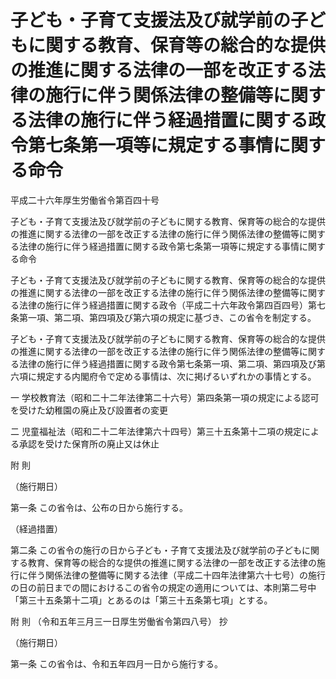 # 子ども・子育て支援法及び就学前の子どもに関する教育、保育等の総合的な提供の推進に関する法律の一部を改正する法律の施行に伴う関係法律の整備等に関する法律の施行に伴う経過措置に関する政令第七条第一項等に規定する事情に関する命令

平成二十六年厚生労働省令第百四十号

子ども・子育て支援法及び就学前の子どもに関する教育、保育等の総合的な提供の推進に関する法律の一部を改正する法律の施行に伴う関係法律の整備等に関する法律の施行に伴う経過措置に関する政令第七条第一項等に規定する事情に関する命令

子ども・子育て支援法及び就学前の子どもに関する教育、保育等の総合的な提供の推進に関する法律の一部を改正する法律の施行に伴う関係法律の整備等に関する法律の施行に伴う経過措置に関する政令（平成二十六年政令第四百四号）第七条第一項、第二項、第四項及び第六項の規定に基づき、この省令を制定する。

子ども・子育て支援法及び就学前の子どもに関する教育、保育等の総合的な提供の推進に関する法律の一部を改正する法律の施行に伴う関係法律の整備等に関する法律の施行に伴う経過措置に関する政令第七条第一項、第二項、第四項及び第六項に規定する内閣府令で定める事情は、次に掲げるいずれかの事情とする。

一 学校教育法（昭和二十二年法律第二十六号）第四条第一項の規定による認可を受けた幼稚園の廃止及び設置者の変更

二 児童福祉法（昭和二十二年法律第六十四号）第三十五条第十二項の規定による承認を受けた保育所の廃止又は休止

附 則

（施行期日）

第一条 この省令は、公布の日から施行する。

（経過措置）

第二条 この省令の施行の日から子ども・子育て支援法及び就学前の子どもに関する教育、保育等の総合的な提供の推進に関する法律の一部を改正する法律の施行に伴う関係法律の整備等に関する法律（平成二十四年法律第六十七号）の施行の日の前日までの間におけるこの省令の規定の適用については、本則第二号中「第三十五条第十二項」とあるのは「第三十五条第七項」とする。

附 則 （令和五年三月三一日厚生労働省令第四八号） 抄

（施行期日）

第一条 この省令は、令和五年四月一日から施行する。
